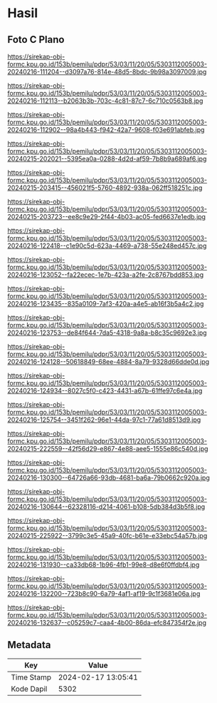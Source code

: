 # Hasil

## Foto C Plano

https://sirekap-obj-formc.kpu.go.id/153b/pemilu/pdpr/53/03/11/20/05/5303112005003-20240216-111204--d3097a76-814e-48d5-8bdc-9b98a3097009.jpg

https://sirekap-obj-formc.kpu.go.id/153b/pemilu/pdpr/53/03/11/20/05/5303112005003-20240216-112113--b2063b3b-703c-4c81-87c7-6c710c0563b8.jpg

https://sirekap-obj-formc.kpu.go.id/153b/pemilu/pdpr/53/03/11/20/05/5303112005003-20240216-112902--98a4b443-f942-42a7-9608-f03e691abfeb.jpg

https://sirekap-obj-formc.kpu.go.id/153b/pemilu/pdpr/53/03/11/20/05/5303112005003-20240215-202021--5395ea0a-0288-4d2d-af59-7b8b9a689af6.jpg

https://sirekap-obj-formc.kpu.go.id/153b/pemilu/pdpr/53/03/11/20/05/5303112005003-20240215-203415--456021f5-5760-4892-938a-062ff518251c.jpg

https://sirekap-obj-formc.kpu.go.id/153b/pemilu/pdpr/53/03/11/20/05/5303112005003-20240215-203723--ee8c9e29-2f44-4b03-ac05-fed6637e1edb.jpg

https://sirekap-obj-formc.kpu.go.id/153b/pemilu/pdpr/53/03/11/20/05/5303112005003-20240216-122418--c1e90c5d-623a-4469-a738-55e248ed457c.jpg

https://sirekap-obj-formc.kpu.go.id/153b/pemilu/pdpr/53/03/11/20/05/5303112005003-20240216-123052--fa22ecec-1e7b-423a-a2fe-2c8767bdd853.jpg

https://sirekap-obj-formc.kpu.go.id/153b/pemilu/pdpr/53/03/11/20/05/5303112005003-20240216-123435--835a0109-7af3-420a-a4e5-ab16f3b5a4c2.jpg

https://sirekap-obj-formc.kpu.go.id/153b/pemilu/pdpr/53/03/11/20/05/5303112005003-20240216-123753--de84f644-7da5-4318-9a8a-b8c35c9692e3.jpg

https://sirekap-obj-formc.kpu.go.id/153b/pemilu/pdpr/53/03/11/20/05/5303112005003-20240216-124128--50618849-68ee-4884-8a79-9328d66dde0d.jpg

https://sirekap-obj-formc.kpu.go.id/153b/pemilu/pdpr/53/03/11/20/05/5303112005003-20240216-124934--8027c5f0-c423-4431-a67b-61ffe97c6e4a.jpg

https://sirekap-obj-formc.kpu.go.id/153b/pemilu/pdpr/53/03/11/20/05/5303112005003-20240216-125754--3451f262-96e1-44da-97c1-77a61d8513d9.jpg

https://sirekap-obj-formc.kpu.go.id/153b/pemilu/pdpr/53/03/11/20/05/5303112005003-20240215-222559--42f56d29-e867-4e88-aee5-1555e86c540d.jpg

https://sirekap-obj-formc.kpu.go.id/153b/pemilu/pdpr/53/03/11/20/05/5303112005003-20240216-130300--64726a66-93db-4681-ba6a-79b0662c920a.jpg

https://sirekap-obj-formc.kpu.go.id/153b/pemilu/pdpr/53/03/11/20/05/5303112005003-20240216-130644--62328116-d214-4061-b108-5db384d3b5f8.jpg

https://sirekap-obj-formc.kpu.go.id/153b/pemilu/pdpr/53/03/11/20/05/5303112005003-20240215-225922--3799c3e5-45a9-40fc-b61e-e33ebc54a57b.jpg

https://sirekap-obj-formc.kpu.go.id/153b/pemilu/pdpr/53/03/11/20/05/5303112005003-20240216-131930--ca33db68-1b96-4fb1-99e8-d8e6f0ffdbf4.jpg

https://sirekap-obj-formc.kpu.go.id/153b/pemilu/pdpr/53/03/11/20/05/5303112005003-20240216-132200--723b8c90-6a79-4af1-af19-9c1f3681e06a.jpg

https://sirekap-obj-formc.kpu.go.id/153b/pemilu/pdpr/53/03/11/20/05/5303112005003-20240216-132637--c05259c7-caa4-4b00-86da-efc847354f2e.jpg


## Metadata

| Key        | Value               |
| ---------- | ------------------- |
| Time Stamp | 2024-02-17 13:05:41 |
| Kode Dapil | 5302                |



